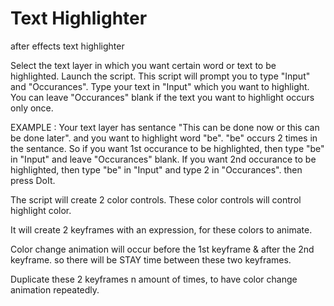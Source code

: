# Text Highlighter
after effects text highlighter

Select the text layer in which you want certain word or text to be highlighted.
Launch the script.
This script will prompt you to type "Input" and "Occurances".
Type your text in "Input" which you want to highlight.
You can leave "Occurances" blank if the text you want to highlight occurs only once.

EXAMPLE : Your text layer has sentance "This can be done now or this can be done later".
and you want to highlight word "be".
"be" occurs 2 times in the sentance.
So if you want 1st occurance to be highlighted, then type "be" in "Input" and leave "Occurances" blank.
If you want 2nd occurance to be highlighted, then type "be" in "Input" and type 2 in "Occurances".
then press DoIt.

The script will create 2 color controls. These color controls will control highlight color.

It will create 2 keyframes with an expression, for these colors to animate.

Color change animation will occur before the 1st keyframe & after the 2nd keyframe.
so there will be STAY time between these two keyframes.

 Duplicate these 2 keyframes n amount of times, to have color change animation repeatedly.

